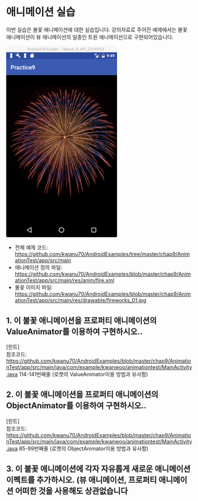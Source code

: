 # 애니메이션 실습

이번 실습은 불꽃 애니메이션에 대한 실습입니다. 강의자료로 주어진 예제에서는 불꽃 애니메이션이 뷰 애니메이션의 일종인 트윈 애니메이션으로 구현되어있습니다.

<img src="images/animation-graphics-lab.png" width=300px>

* 전체 예제 코드: https://github.com/kwanu70/AndroidExamples/tree/master/chap9/AnimationTest/app/src/main
* 애니메이션 정의 파일: https://github.com/kwanu70/AndroidExamples/blob/master/chap9/AnimationTest/app/src/main/res/anim/fire.xml
* 불꽃 이미지 파일:  https://github.com/kwanu70/AndroidExamples/blob/master/chap9/AnimationTest/app/src/main/res/drawable/fireworks_01.jpg

## 1. 이 불꽃 애니메이션을 프로퍼티 애니메이션의 ValueAnimator를 이용하여 구현하시오..
[힌트]  
참조코드:  
https://github.com/kwanu70/AndroidExamples/blob/master/chap9/AnimationTest/app/src/main/java/com/example/kwanwoo/animationtest/MainActivity.java 114-141번째줄 (로켓의 ValueAnimator이용 방법과 유사함)

## 2.  이 불꽃 애니메이션을 프로퍼티 애니메이션의 ObjectAnimator를 이용하여 구현하시오..
[힌트]  
참조코드:  
https://github.com/kwanu70/AndroidExamples/blob/master/chap9/AnimationTest/app/src/main/java/com/example/kwanwoo/animationtest/MainActivity.java 85-99번째줄 (로켓의 ObjectAnimator이용 방법과 유사함)

## 3. 이 불꽃 애니메이션에 각자 자유롭게 새로운 애니메이션 이펙트를 추가하시오. (뷰 애니메이션, 프로퍼티 애니메이션 어떠한 것을 사용해도 상관없습니다
